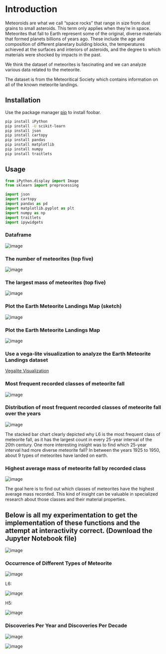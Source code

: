 # Introduction

Meteoroids are what we call “space rocks” that range in size from dust grains to small asteroids. This term only applies when they’re in space. Meteorites that fall to Earth represent some of the original, diverse materials that formed planets billions of years ago. These include the age and composition of different planetary building blocks, the temperatures achieved at the surfaces and interiors of asteroids, and the degree to which materials were shocked by impacts in the past.

We think the dataset of meteorites is fascinating and we can analyze various data related to the meteorite.

The dataset is from the Meteoritical Society which contains information on all of the known meteorite landings.

## Installation

Use the package manager [pip](https://pip.pypa.io/en/stable/) to install foobar.

```bash
pip install iPython
pip install -U scikit-learn
pip install json
pip install cartopy
pip install pandas
pip install matplotlib
pip install numpy
pip install traitlets
```

## Usage

```python
from iPython.display import Image
from sklearn import preprocessing

import json
import cartopy
import pandas as pd
import matplotlib.pyplot as plt
import numpy as np
import traitlets
import ipywidgets
```


### Dataframe

![image](https://github.com/ken1009us/meteorite-visualization/blob/main/image/df.png "df")

### The number of meteorites (top five)

![image](https://github.com/ken1009us/meteorite-visualization/blob/main/image/num-mete-top5.png "num")

### The largest mass of meteorites (top five)

![image](https://github.com/ken1009us/meteorite-visualization/blob/main/image/largest-mete-top5.png "largest")

### Plot the Earth Meteorite Landings Map (sketch)

![image](https://github.com/ken1009us/meteorite-visualization/blob/main/image/map-sketch.png "sketch")

### Plot the Earth Meteorite Landings Map

![image](https://github.com/ken1009us/meteorite-visualization/blob/main/image/map.png "map")

### Use a vega-lite visualization to analyze the Earth Meteorite Landings dataset

[Vegalite Visualization](https://github.io/meteorite-visualization/)

### Most frequent recorded classes of meteorite fall

![image](https://github.com/ken1009us/meteorite-visualization/blob/main/image/most-mete.png "most")

### Distribution of most frequent recorded classes of meteorite fall over the years

![image](https://github.com/ken1009us/meteorite-visualization/blob/main/image/stack-bar.png "stack-bar")


The stacked bar chart clearly depicted why L6 is the most frequent class of meteorite fall, as it has the largest count in every 25-year interval of the 20th century. One more interesting insight was to find which 25-year interval had more diverse meteorite fall? In between the years 1925 to 1950, about 9 types of meteorites have landed on earth.

### Highest average mass of meteorite fall by recorded class

![image](https://github.com/ken1009us/meteorite-visualization/blob/main/image/highest-mass.png "highest")

The goal here is to find out which classes of meteorites have the highest average mass recorded. This kind of insight can be valuable in specialized research about those classes and their material properties.

## Below is all my experimentation to get the implementation of these functions and the attempt at interactivity correct. (Download the Jupyter Notebook file)

![image](https://github.com/ken1009us/meteorite-visualization/blob/main/image/interactive.png "interactive")

### Occurrence of Different Types of Meteorite

![image](https://github.com/ken1009us/meteorite-visualization/blob/main/image/occurrence.png "occurrence")

L6:

![image](https://github.com/ken1009us/meteorite-visualization/blob/main/image/L6.png "L6")

H5:

![image](https://github.com/ken1009us/meteorite-visualization/blob/main/image/H5.png "H5")

### Discoveries Per Year and Discoveries Per Decade

![image](https://github.com/ken1009us/meteorite-visualization/blob/main/image/discoveries-per-year.png "discoveries-per-year")

![image](https://github.com/ken1009us/meteorite-visualization/blob/main/image/discoveries-per-decade.png "discoveries-per-decade")

